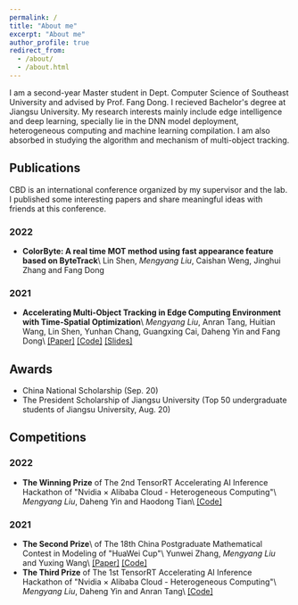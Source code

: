```yaml
---
permalink: /
title: "About me"
excerpt: "About me"
author_profile: true
redirect_from: 
  - /about/
  - /about.html
---
```



I am a second-year Master student in Dept. Computer Science of Southeast University and advised by Prof. Fang Dong. I recieved Bachelor's degree at Jiangsu University. My research interests mainly include edge intelligence and deep learning, specially lie in the DNN model deployment, heterogeneous computing and machine learning compilation. I am also absorbed in studying the algorithm and mechanism of multi-object tracking.

## Publications

CBD is an international conference organized by my supervisor and the lab. I published some interesting papers and share meaningful ideas with friends at this conference.

### 2022

- **ColorByte: A real time MOT method using fast appearance feature based on ByteTrack**\\
  Lin Shen, *Mengyang Liu*, Caishan Weng, Jinghui Zhang and Fang Dong

### 2021

- **Accelerating Multi-Object Tracking in Edge Computing Environment with Time-Spatial Optimization**\\
  *Mengyang Liu*, Anran Tang, Huitian Wang, Lin Shen, Yunhan Chang, Guangxing Cai, Daheng Yin and Fang Dong\\
  [[Paper]](https://liumengyang.xyz/pdf/cbd2021.pdf) [[Code]](https://github.com/liu-mengyang/MOTinA) [[Slides]](https://liumengyang.xyz/slides/cbd2021.pdf)

## Awards

- China National Scholarship (Sep. 20)
- The President Scholarship of Jiangsu University   (Top 50 undergraduate students of Jiangsu University, Aug. 20)

## Competitions

### 2022

- **The Winning Prize** of The 2nd TensorRT Accelerating AI Inference Hackathon of "Nvidia × Alibaba Cloud - Heterogeneous Computing"\\
  *Mengyang Liu*, Daheng Yin and Haodong Tian\\
  [[Code]](https://github.com/liu-mengyang/trt-elan)


### 2021

- **The Second Prize**\ of The 18th China Postgraduate Mathematical Contest in Modeling of "HuaWei Cup"\\
  Yunwei Zhang, *Mengyang Liu* and Yuxing Wang\\
  [[Paper]](https://liumengyang.xyz/pdf/cpipc2021-f.pdf) [[Code]](https://github.com/liu-mengyang/CPIPC2021-F)
- **The Third Prize** of The 1st TensorRT Accelerating AI Inference Hackathon of "Nvidia × Alibaba Cloud - Heterogeneous Computing"\\
  *Mengyang Liu*, Daheng Yin and Anran Tang\\
  [[Code]](https://github.com/liu-mengyang/trt-fairmot)
